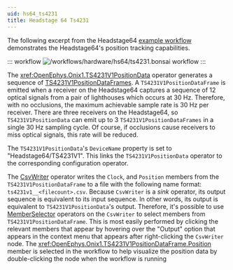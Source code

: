 ```yaml
---
uid: hs64_ts4231
title: Headstage 64 Ts4231
---
```


The following excerpt from the Headstage64 [example workflow](xref:hs64_hs64) demonstrates the Headstage64's position
tracking capabilities.

::: workflow 
![/workflows/hardware/hs64/ts4231.bonsai workflow](../../../workflows/hardware/hs64/ts4231.bonsai)
:::

The <xref:OpenEphys.Onix1.TS4231V1PositionData> operator generates a sequence of
[TS4231V1PositionDataFrames](xref:OpenEphys.Onix1.TS4231V1PositionDataFrame). A `TS4231V1PositionDataFrame` is emitted
when a receiver on the Headstage64 captures a sequence of 12 optical signals from a pair of lighthouses which occurs at
30 Hz. Therefore, with no occlusions, the maximum achievable sample rate is 30 Hz per receiver. There are three
receivers on the Headstage64, so `TS4231V1PositionData` can emit up to 3 `TS4231V1PositionDataFrames` in a single 30 Hz
sampling cycle. Of course, if occlusions cause receivers to miss optical signals, this rate will be reduced. 

The `TS4231V1PositionData`'s `DeviceName` property is set to "Headstage64/TS4231V1". This links the
`TS4231V1PositionData` operator to the corresponding configuration operator.

The [CsvWriter](https://bonsai-rx.org/docs/api/Bonsai.IO.CsvWriter.html) operator writes the `Clock`, and `Position`
members from the `TS4231V1PositionDataFrame` to a file with the following name format: `ts4231v1__<filecount>.csv`.
Because `CsvWriter` is a _sink_ operator, its output sequence is equivalent to its input sequence. In other words, its
output is equivalent to `TS4231V1PositionData`'s output. Therefore, it's possible to use
[MemberSelector](https://bonsai-rx.org/docs/api/Bonsai.Expressions.MemberSelectorBuilder.html) operators on the
`CsvWriter` to select members from `TS4231V1PositionDataFrame`. This is most easily performed by clicking the relevant
members that appear by hovering over the "Output" option that appears in the context menu that appears after
right-clicking the `CsvWriter` node. The <xref:OpenEphys.Onix1.TS4231V1PositionDataFrame.Position> member is selected in
the workflow to help visualize the position data by double-clicking the node when the workflow is running